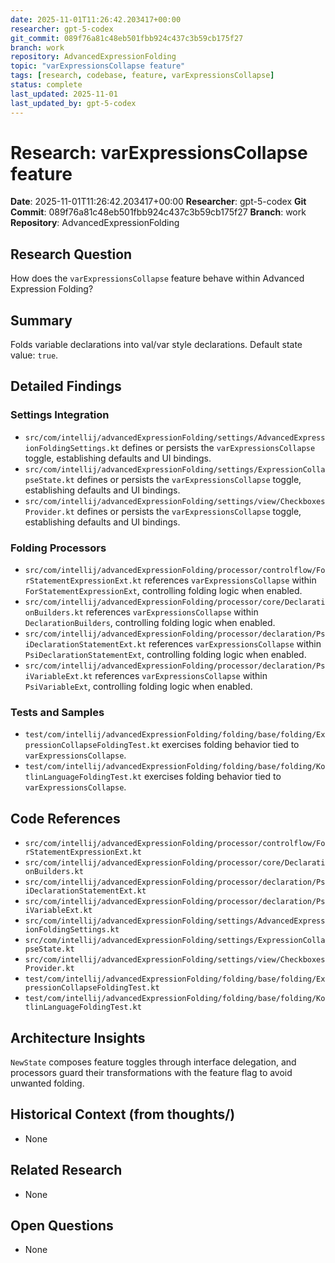 ```yaml
---
date: 2025-11-01T11:26:42.203417+00:00
researcher: gpt-5-codex
git_commit: 089f76a81c48eb501fbb924c437c3b59cb175f27
branch: work
repository: AdvancedExpressionFolding
topic: "varExpressionsCollapse feature"
tags: [research, codebase, feature, varExpressionsCollapse]
status: complete
last_updated: 2025-11-01
last_updated_by: gpt-5-codex
---
```


# Research: varExpressionsCollapse feature

**Date**: 2025-11-01T11:26:42.203417+00:00
**Researcher**: gpt-5-codex
**Git Commit**: 089f76a81c48eb501fbb924c437c3b59cb175f27
**Branch**: work
**Repository**: AdvancedExpressionFolding

## Research Question
How does the `varExpressionsCollapse` feature behave within Advanced Expression Folding?

## Summary
Folds variable declarations into val/var style declarations. Default state value: `true`.

## Detailed Findings
### Settings Integration
- `src/com/intellij/advancedExpressionFolding/settings/AdvancedExpressionFoldingSettings.kt` defines or persists the `varExpressionsCollapse` toggle, establishing defaults and UI bindings.
- `src/com/intellij/advancedExpressionFolding/settings/ExpressionCollapseState.kt` defines or persists the `varExpressionsCollapse` toggle, establishing defaults and UI bindings.
- `src/com/intellij/advancedExpressionFolding/settings/view/CheckboxesProvider.kt` defines or persists the `varExpressionsCollapse` toggle, establishing defaults and UI bindings.

### Folding Processors
- `src/com/intellij/advancedExpressionFolding/processor/controlflow/ForStatementExpressionExt.kt` references `varExpressionsCollapse` within `ForStatementExpressionExt`, controlling folding logic when enabled.
- `src/com/intellij/advancedExpressionFolding/processor/core/DeclarationBuilders.kt` references `varExpressionsCollapse` within `DeclarationBuilders`, controlling folding logic when enabled.
- `src/com/intellij/advancedExpressionFolding/processor/declaration/PsiDeclarationStatementExt.kt` references `varExpressionsCollapse` within `PsiDeclarationStatementExt`, controlling folding logic when enabled.
- `src/com/intellij/advancedExpressionFolding/processor/declaration/PsiVariableExt.kt` references `varExpressionsCollapse` within `PsiVariableExt`, controlling folding logic when enabled.

### Tests and Samples
- `test/com/intellij/advancedExpressionFolding/folding/base/folding/ExpressionCollapseFoldingTest.kt` exercises folding behavior tied to `varExpressionsCollapse`.
- `test/com/intellij/advancedExpressionFolding/folding/base/folding/KotlinLanguageFoldingTest.kt` exercises folding behavior tied to `varExpressionsCollapse`.

## Code References
- `src/com/intellij/advancedExpressionFolding/processor/controlflow/ForStatementExpressionExt.kt`
- `src/com/intellij/advancedExpressionFolding/processor/core/DeclarationBuilders.kt`
- `src/com/intellij/advancedExpressionFolding/processor/declaration/PsiDeclarationStatementExt.kt`
- `src/com/intellij/advancedExpressionFolding/processor/declaration/PsiVariableExt.kt`
- `src/com/intellij/advancedExpressionFolding/settings/AdvancedExpressionFoldingSettings.kt`
- `src/com/intellij/advancedExpressionFolding/settings/ExpressionCollapseState.kt`
- `src/com/intellij/advancedExpressionFolding/settings/view/CheckboxesProvider.kt`
- `test/com/intellij/advancedExpressionFolding/folding/base/folding/ExpressionCollapseFoldingTest.kt`
- `test/com/intellij/advancedExpressionFolding/folding/base/folding/KotlinLanguageFoldingTest.kt`

## Architecture Insights
`NewState` composes feature toggles through interface delegation, and processors guard their transformations with the feature flag to avoid unwanted folding.

## Historical Context (from thoughts/)
- None

## Related Research
- None

## Open Questions
- None
